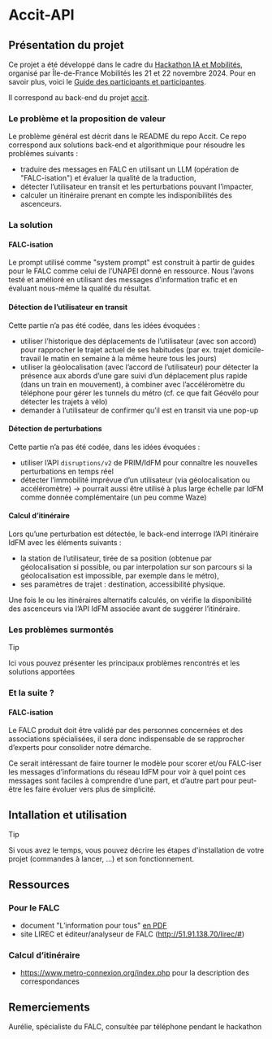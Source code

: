 # Accit-API

## Présentation du projet

Ce projet a été développé dans le cadre du [Hackathon IA et Mobilités](https://www.iledefrance-mobilites.fr/actualites/hackathon-2024-ia-et-mobilites), organisé par Île-de-France Mobilités les 21 et 22 novembre 2024. Pour en savoir plus, voici le [Guide des participants et participantes](https://github.com/IleDeFranceMobilites/hackathon_ia_mobilites_2024).

Il correspond au back-end du projet [accit](https://github.com/idfm-ai-hackathon/accit).

### Le problème et la proposition de valeur 
Le problème général est décrit dans le README du repo Accit.
Ce repo correspond aux solutions back-end et algorithmique pour résoudre les problèmes suivants :
- traduire des messages en FALC en utilisant un LLM (opération de "FALC-isation") et évaluer la qualité de la traduction,
- détecter l’utilisateur en transit et les perturbations pouvant l’impacter,
- calculer un itinéraire prenant en compte les indisponibilités des ascenceurs.

### La solution
#### FALC-isation
Le prompt utilisé comme "system prompt" est construit à partir de guides pour le FALC comme celui de l’UNAPEI donné en ressource. Nous l’avons testé et amélioré en utilisant des messages d’information trafic et en évaluant nous-même la qualité du résultat.

#### Détection de l’utilisateur en transit
Cette partie n’a pas été codée, dans les idées évoquées :
- utiliser l’historique des déplacements de l’utilisateur (avec son accord) pour rapprocher le trajet actuel de ses habitudes (par ex. trajet domicile-travail le matin en semaine à la même heure tous les jours)
- utiliser la géolocalisation (avec l’accord de l’utilisateur) pour détecter la présence aux abords d’une gare suivi d’un déplacement plus rapide (dans un train en mouvement), à combiner avec l’accéléromètre du téléphone pour gérer les tunnels du métro (cf. ce que fait Géovélo pour détecter les trajets à vélo)
- demander à l’utilisateur de confirmer qu’il est en transit via une pop-up

#### Détection de perturbations
Cette partie n’a pas été codée, dans les idées évoquées :
- utiliser l’API `disruptions/v2` de PRIM/IdFM pour connaître les nouvelles perturbations en temps réel
- détecter l’immobilité imprévue d’un utilisateur (via géolocalisation ou accéléromètre) -> pourrait aussi être utilisé à plus large échelle par IdFM comme donnée complémentaire (un peu comme Waze)

#### Calcul d’itinéraire
Lors qu’une perturbation est détectée, le back-end interroge l’API itinéraire IdFM avec les éléments suivants :
- la station de l’utilisateur, tirée de sa position (obtenue par géolocalisation si possible, ou par interpolation sur son parcours si la géolocalisation est impossible, par exemple dans le métro),
- ses paramètres de trajet : destination, accessibilité physique.

Une fois le ou les itinéraires alternatifs calculés, on vérifie la disponibilité des ascenceurs via l’API IdFM associée avant de suggérer l’itinéraire.

### Les problèmes surmontés
> [!TIP]
> Ici vous pouvez présenter les principaux problèmes rencontrés et les solutions apportées

### Et la suite ? 
#### FALC-isation
Le FALC produit doit être validé par des personnes concernées et des associations spécialisées, il sera donc indispensable de se rapprocher d’experts pour consolider notre démarche.

Ce serait intéressant de faire tourner le modèle pour scorer et/ou FALC-iser les messages d’informations du réseau IdFM pour voir à quel point ces messages sont faciles à comprendre d’une part, et d’autre part pour peut-être les faire évoluer vers plus de simplicité.


## Intallation et utilisation
> [!TIP]
> Si vous avez le temps, vous pouvez décrire les étapes d'installation de votre projet (commandes à lancer, ...) et son fonctionnement.

## Ressources
### Pour le FALC
- document "L’information pour tous" [en PDF](https://www.unapei.org/wp-content/uploads/2018/11/L%E2%80%99information-pour-tous-Re%CC%80gles-europe%CC%81ennes-pour-une-information-facile-a%CC%80-lire-et-a%CC%80-comprendre.pdf)
- site LIREC et éditeur/analyseur de FALC (http://51.91.138.70/lirec/#)

### Calcul d’itinéraire 
- https://www.metro-connexion.org/index.php pour la description des correspondances
## Remerciements
Aurélie, spécialiste du FALC, consultée par téléphone pendant le hackathon
